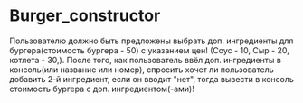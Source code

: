 # Burger_constructor

Пользователю должно быть предложены выбрать доп. ингредиенты для бургера(стоимость бургера - 50) с указанием цен!
(Соус - 10, Сыр - 20, котлета - 30,). После того, как пользователь ввёл доп. ингредиенты в консоль(или название или номер), 
спросить хочет ли пользователь добавить 2-й ингредиент, если он вводит "нет", тогда вывести в консоль стоимость бургера с доп. ингредиентом(-ами)!
